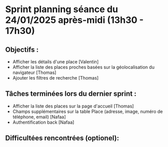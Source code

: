 # Sprint planning séance du 24/01/2025 après-midi (13h30 - 17h30)

## Objectifs :

- Afficher les détails d'une place [Valentin]
- Afficher la liste des places proches basées sur la géolocalisation du navigateur [Thomas]
- Ajouter les filtres de recherche [Thomas]

## Tâches terminées lors du dernier sprint :

- Afficher la liste des places sur la page d'accueil [Thomas]
- Champs supplémentaires sur la table Place (adresse, image, numéro de téléphone, email) [Nafaa]
- Authentification back [Nafaa]

## Difficultées rencontrées (optionel):
